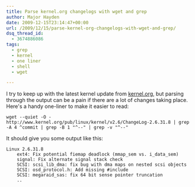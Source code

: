 ```yaml
---
title: Parse kernel.org changelogs with wget and grep
author: Major Hayden
date: 2009-12-15T23:14:47+00:00
url: /2009/12/15/parse-kernel-org-changelogs-with-wget-and-grep/
dsq_thread_id:
  - 3674886086
tags:
  - grep
  - kernel
  - one liner
  - shell
  - wget

---
```

I try to keep up with the latest kernel update from [kernel.org][1], but parsing through the output can be a pain if there are a lot of changes taking place. Here's a handy one-liner to make it easier to read:

```
wget --quiet -O - http://www.kernel.org/pub/linux/kernel/v2.6/ChangeLog-2.6.31.8 | grep -A 4 ^commit | grep -B 1 "^--" | grep -v "^--"
```

It should give you some output like this:

```
Linux 2.6.31.8
    ext4: Fix potential fiemap deadlock (mmap_sem vs. i_data_sem)
    signal: Fix alternate signal stack check
    SCSI: scsi_lib_dma: fix bug with dma maps on nested scsi objects
    SCSI: osd_protocol.h: Add missing #include
    SCSI: megaraid_sas: fix 64 bit sense pointer truncation
    ..
```

 [1]: http://kernel.org/
